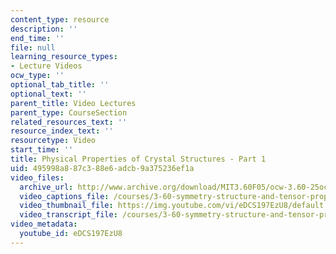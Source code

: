 ```yaml
---
content_type: resource
description: ''
end_time: ''
file: null
learning_resource_types:
- Lecture Videos
ocw_type: ''
optional_tab_title: ''
optional_text: ''
parent_title: Video Lectures
parent_type: CourseSection
related_resources_text: ''
resource_index_text: ''
resourcetype: Video
start_time: ''
title: Physical Properties of Crystal Structures - Part 1
uid: 495998a8-87c3-88e6-adcb-9a375236ef1a
video_files:
  archive_url: http://www.archive.org/download/MIT3.60F05/ocw-3.60-25oct2005-pt1-220k.mp4
  video_captions_file: /courses/3-60-symmetry-structure-and-tensor-properties-of-materials-fall-2005/0b4467d49abc5f5ea4ac1165950de6d5_eDCS197EzU8.vtt
  video_thumbnail_file: https://img.youtube.com/vi/eDCS197EzU8/default.jpg
  video_transcript_file: /courses/3-60-symmetry-structure-and-tensor-properties-of-materials-fall-2005/ca25747f7969958228dbd1bdb65d9cb1_eDCS197EzU8.pdf
video_metadata:
  youtube_id: eDCS197EzU8
---
```

